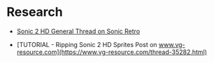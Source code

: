# Research

* [Sonic 2 HD General Thread on Sonic Retro](https://forums.sonicretro.org/index.php?threads/sonic-2-hd-general.33069/)

* [TUTORIAL - Ripping Sonic 2 HD Sprites Post on www.vg-resource.com](https://www.vg-resource.com/thread-35282.html)
